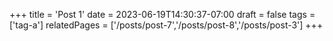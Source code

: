 +++
title = 'Post 1'
date = 2023-06-19T14:30:37-07:00
draft = false
tags = ['tag-a']
relatedPages = ['/posts/post-7','/posts/post-8','/posts/post-3']
+++
